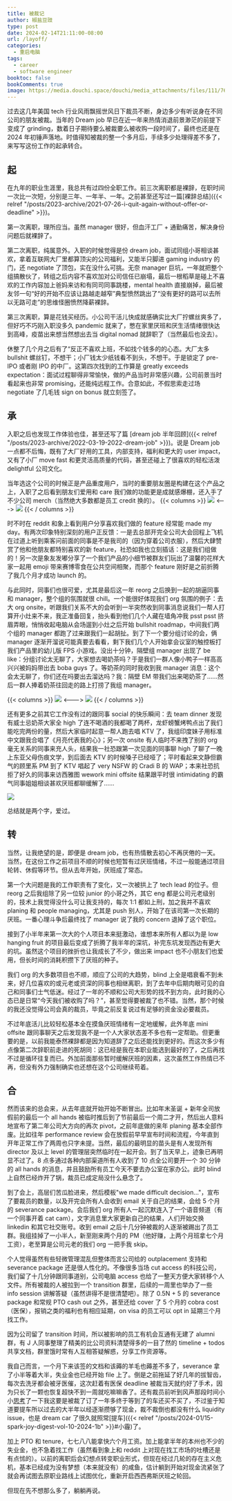 ```yaml
---
title: 被裁记
author: 椒盐豆豉
type: post
date: 2024-02-14T21:11:00-08:00
url: /layoff/
categories:
  - 重启电脑
tags:
  - career
  - software engineer
booktoc: false
bookComments: true
image: https://media.douchi.space/douchi/media_attachments/files/111/767/969/671/357/709/original/e8ede42995334c72.png
---
```


过去这几年美国 tech 行业风雨飘摇世风日下裁员不断，身边多少有听说身在不同公司的朋友被裁。当年的 Dream job 早已在近一年来热情消退前景渺茫的前提下变成了 grinding，数着日子期待要么被裁要么被收购一段时间了，最终也还是在 2024 年初锤声落地。时值得知被裁的整一个多月后，手续多少处理得差不多了，来写写这份工作的起承转合。

<!--more-->

## 起
在九年的职业生涯里，我总共有过四份全职工作。前三次离职都是裸辞，在职时间一次比一次短，分别是三年、一年半、一年。之前甚至还写过一篇[裸辞总结]({{< relref "/posts/2023-archive/2021-07-26-i-quit-again-without-offer-or-deadline" >}})。

第一次离职，理所应当。虽然 manager 很好，但血汗工厂 + 通勤痛苦，解决身份问题后就裸辞了。

第二次离职，纯属意外。入职的时候觉得是份 dream job，面试同组小哥相谈甚欢，拿着互联网大厂里都算顶尖的公司福利，又能半只脚进 gaming industry 的门，还 negotiate 了顶包，实在没什么可挑。无奈 manager 巨坑，一年就把整个组搞散伙了，转组之后内容不喜欢加对公司信任已崩塌，最后一根稻草是碰上不喜欢的工作内容加上爸妈来访和有同司同事跳楼，mental health 直接崩掉，最后被友邻一句“好的开始不应该让路越走越窄”典型愤然跳出了“没有更好的路可以去所以无路可走”的思维怪圈愤然降薪裸辞。

第三次离职，算是花钱买经历。小公司干活儿快成就感确实比大厂拧螺丝爽多了，但好巧不巧刚入职没多久 pandemic 就来了，憋在家里厌班和厌生活情绪很快达到高峰，疫苗出来想当然想出去当 digital nomad 就辞职了（当然最后也没去）。

休整了几个月之后有了“反正不喜欢上班，不如找个钱多的的心态。大厂太多 bullshit 螺丝钉，不想干；小厂钱太少纸钱看不到头，不想干。于是锁定了 pre-IPO 或者刚 IPO 的中厂。这第四次找到的工作算是 greatly exceeds expectation：面试过程聊得非常愉快，做的产品当时非常感兴趣，公司前景当时看起来也非常 promising，还能纯远程工作。合意如此，不假思索走过场 negotiate 了几毛钱 sign on bonus 就立刻签了。

## 承
入职之后也发现工作体验也佳，甚至还写了篇 [dream job 半年回顾]({{< relref "/posts/2023-archive/2022-03-19-2022-dream-job" >}})。说是 Dream job 一点都不后悔，既有了大厂好用的工具，内部支持，福利和更大的 user impact，又有了小厂 move fast 和更灵活高质量的代码，甚至还碰上了很喜欢的轻松活泼 delightful 公司文化。

当年选这个公司的时候正是产品重度用户，当时的重要朋友圈是构建在这个产品之上，入职了之后看到朋友们爱用和 care 我们做的功能更是成就感爆棚，还入手了不少公司 merch（当然绝大多数都是员工 credit 换的）。
{{< columns >}}
![](https://media.douchi.space/douchi/media_attachments/files/110/336/344/333/740/987/original/6f64f22419e9a366.jpeg)
<--->
![](https://media.douchi.space/douchi/media_attachments/files/110/051/744/301/576/878/original/b462baf5771f08e8.jpeg)
{{< / columns >}}

时不时在 reddit 和象上看到用户分享喜欢我们做的 feature 经常能 made my day。有两次印象特别深刻的用户正反馈：一是去总部开完全公司大会回程上飞机在过道上听到乘客问前面的同事是不是我司的（因为穿着公司衣服），然后大肆赞赏了他和他朋友都特别喜欢的新 feature，社恐如我也立刻插话：这是我们组做的！另一次是象友发嘟分享了一个我们产品的小细节被群友们玩出了温馨的花样大家一起用 emoji 带来赛博零食在公共空间相聚，而那个 feature 刚好是之前折腾了我几个月才成功 launch 的。

与此同时，同事们也很可爱，尤其是最后这一年 reorg 之后换到一起的胡逼同事和 manager，整个组的氛围就很 chill。一个能很好体现我们 org 氛围的例子：去大 org onsite，听跟我们关系不大的会听到一半突然收到同事消息说我们一帮人打算开小灶来不来，我正准备回复，抬头看到他们几个人藏在墙角冲我 psst psst 挤眉弄眼，悄悄收起电脑从会场遛到小灶之后开始 bullshit roadmap，中间我们两个组的 manager 都跑了过来跟我们一起胡扯。到了下一个要分组讨论的会，俩 manager 逐渐开溜说可能真要去看看，剩下我们几个人开始拿会议室的触控板打我们产品里的幼儿版 FPS 小游戏。没出十分钟，隔壁组 manager 出现了 be like：分组讨论太无聊了，大家想去喝奶茶吗？于是我们一群人像小鸭子一样高高兴兴被妈妈带出去 boba guys 了。等奶茶的同时我收到我 manager 消息：这个会太无聊了，你们还在吗要出去溜达吗？我：隔壁 EM 带我们出来喝奶茶了……然后一群人捧着奶茶往回走的路上打捞了我组 manager。

{{< columns >}}
![](https://media.douchi.space/douchi/media_attachments/files/111/293/435/820/262/504/original/b61d9f34da525fdc.jpg)
<--->
![](https://media.douchi.space/douchi/media_attachments/files/111/933/480/189/502/709/original/c123343c4cba4954.png)
{{< / columns >}}

还有更多之前其它工作没有过的跟同事 social 的快乐瞬间：去 team dinner 发现有威士忌奶茶大家全 high 了连不喝酒的我都喝了两杯，龙虾螃蟹烤鸭点出了我们能吃完两份的量，然后大家临时起意一帮人跑去唱 KTV 了，我组印度妹子用标准中文跟我合唱了《月亮代表我的心》；另一次 onsite 有人临时不来拽了别的 org 毫无关系的同事来充人头，结果我一社恐跟第一次见面的同事聊 high 了聊了一晚上东亚父母伤痕文学，到后面去 KTV 的时候嗓子已经哑了；平时看起来文静但霸气的顾里系 PM 到了 KTV 唱起了 very NSFW 的 Cradi B 的 WAP；本来社恐抗拒了好久的同事来访西雅图 wework mini offsite 结果跟平时很 intimidating 的霸气同事姐姐相谈甚欢厌班都聊缓解了……

![](https://media.douchi.space/douchi/media_attachments/files/111/933/470/325/384/993/original/b4ed126e53725e2f.png)

总结就是两个字，爱过。

## 转
当然，让我绝望的是，即便是 dream job，也有热情散去初心不再厌倦的一天。当然，在这份工作之前项目不顺的时候也短暂有过厌班情绪，不过一般能通过项目轮转、休假等环节。但从去年开始，厌班成了常态。

第一个大问题是我的工作职责有了变化，又一次被拱上了 tech lead 的位子。但 reorg 之后我组除了另一位较 junior 的小哥之外，其它 eng 都是公司元老级别的，技术上我觉得没什么可让我支持的，每次 1:1 都如上刑，加之我并不喜欢 planing 和 people managing，尤其是 push 别人，开始了在该司第一次长期的厌班。一番心理斗争后最终找了 manager 说了我的 concern 退掉了这个职位。

接到了小半年来第一次大的个人项目本来挺激动，谁想本来所有人都以为是 low hanging fruit 的项目最后变成了折腾了我半年的深坑，补完东坑发现西边有更大的坑。虽然这个项目的挫折也让我成长了不少，做出来 impact 也不小朋友们也爱用，但长时间的消耗积攒下了厌班的种子。

我们 org 的大多数项目也不顺，顺应了公司的大趋势，blind 上全是唱衰看不到未来，好几位喜欢的或元老或资深的同事也相继离职，到了去年中后期肉眼可见的自己和同事们士气低迷。经过了一年的不顺和公司大形势的找不到方向，此时我的心态已是日常“今天我们被收购了吗？”，甚至觉得要被裁了也不错。当然，那个时候的我还没觉得公司会真的裁员，毕竟之前反复说过有足够的资金没必要裁员。

不过年底活儿比较轻松基本全在摸鱼厌班情绪有一定地缓解，此外年底 mini offsite 跟同事聊天之后发现我不是一个人大家状态差不多也有一定帮助。但更重要的是，以前我能泰然裸辞都是因为知道辞了之后还能找到更好的。而这次多少有点像第二次辞职前走进的死胡同：这已经是我在本职业能选到最好的了，之后再找不过是循环往复而已。外加前面那些暂时缓解厌班的因素，这次虽然工作热情已不再，但没有外力强制确实也还想在这个公司继续苟着。

## 合
然而该来的总会来，从去年底就开始开始不断冒出。比如年末圣诞 + 新年全司放假前的最后一个 all hands 被临时推后到了节前最后一个周二才开，然后出人意料地宣布了第二年公司大方向的再次 pivot，之前年底做的来年 planing 基本全部作废。比如往年 performance review 会在放假前早早宣布时间和流程，今年直到开年正常工作了两周也只字未提。当然，最后的最明显的苗头是有人发现所有 director 及以上 level 的管理层突然临时在一起开会。到了当天早上，迹象已再明显不过了。8 点多通过各种内部渠道所有人收到了 10 点全公司要开一个 30 分钟的 all hands 的消息，并且鼓励所有员工今天不要去办公室在家办公。此时 blind 上自然已经炸开了锅，裁员已成定局没什么悬念了。

到了会上，高层们苦瓜脸进来，然后模板"we made difficult decision…"，宣布了要裁员的数量，以及开完会所有人会收到 email 关于自己的结果，会给 5 个月的 severance package。会后我们 org 所有人一起沉默连入了一个语音频道（有一个同事开着 cat cam），文字消息里大家更新自己的结果，人们开始交换 linkedin 和其它社交账号。收到 email 之后十几分钟被裁的人逐渐被踢出了员工群。我组挂掉了一小半人，新至刚来两个月的 PM（他好赚，上两个月班拿七个月工资），老至算是公司元老的我们 org 一把手我 skip。

个人觉得虽然有些轻微管理混乱但整体而言公司给的 outplacement 支持和 severance package 还是很人性化的。不像很多当场 cut access 的科技公司，我们留了十几分钟跟同事道别，公司电脑 access 也给了一整天方便大家转移个人文件。所有被裁的人被拉到一个 transition 群里，后续的一周里也举办了一些 info session 讲解答疑（虽然讲得不是很清楚吧）。除了 0.5N + 5 的 severance package 和常规 PTO cash out 之外，甚至还给 cover 了 5 个月的 cobra cost（医保），报销之类的福利也有相应延期，on visa 的员工可以 opt in 延期三个月找工作。

因为公司留了 transition 时间，所以被影响的员工有机会互通有无建了 alumni 群，有 J 人同事整理了精美的比公司资料清楚得多的一目了然的 timeline + todos 共享文档，群里饿时常有人互相答疑解惑，分享工作资源等。

我自己而言，一个月下来该签的文档和该薅的羊毛也薅差不多了，severance 拿了小半等着大半，失业金也已经开始 file 上了。倒是之前拖延了好几年的拔智齿，每次去洗牙都会被牙医催，这次赶着有医保 deadline 被裁当天就约好了手术，因为只长了一颗也恢复超快不到一周就吃嘛嘛香了。还有裁员前听到风声那段时间小小[思考](https://douchi.space/@mtfront/111704925513766351)了一下我这要是被裁了订了一年多终于等到了的车还买不买了，不过鉴于知道要提车所以过去的大半年以经逐渐攒够了现金，裁不裁倒也都没有什么 liquidity issue，也是 dream car 了很久就照常[提车]({{< relref "/posts/2024-01/15-spark-joy-digest-vol-10-2024-1b" >}}#小霾)了。

加上 PTO 和 tenure，七七八八能拿快六个月工资。加上能拿半年的本州也不少的失业金，也不急着找工作（虽然看到象上和 reddit 上对现在找工市场的吐槽还是有点怵的）。以前的离职后会幻想点转变职业形式，但现在经过几轮的存在主义危机，基本已经成为没有梦想（本来就没有）的咸鱼，估计躺到开始对现金流紧张了就会再试图去原职业路线上试图优化，重新开启西西弗斯厌班之轮回。

但现在先不想那么多了，躺躺再说。